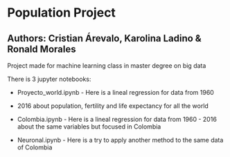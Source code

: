 # Population Project
## Authors: Cristian Árevalo, Karolina Ladino & Ronald Morales

Project made for machine learning class in master degree on big data

There is 3 jupyter notebooks: 

* Proyecto_world.ipynb - Here is a lineal regression for data from 1960 
- 2016 about population, fertility and life expectancy for all the 
world

* Colombia.ipynb - Here is a lineal regression for data from 1960 - 2016 
about the same variables but focused in Colombia

* Neuronal.ipynb - Here is a try to apply another method to the same 
data of Colombia


